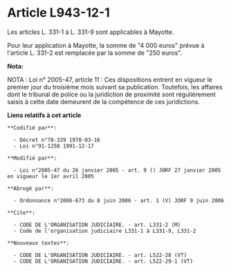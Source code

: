 # Article L943-12-1

Les articles L. 331-1 à L. 331-9 sont applicables à Mayotte.

Pour leur application à Mayotte, la somme de "4 000 euros" prévue à l'article L. 331-2 est remplacée par la somme de "250
euros".

**Nota:**

NOTA : Loi n° 2005-47, article 11 : Ces dispositions entrent en vigueur le premier jour du troisième mois suivant sa
publication. Toutefois, les affaires dont le tribunal de police ou la juridiction de proximité sont régulièrement saisis à
cette date demeurent de la compétence de ces juridictions.

**Liens relatifs à cet article**

	**Codifié par**:

	  - Décret n°78-329 1978-03-16
	  - Loi n°91-1258 1991-12-17

	**Modifié par**:

	  - Loi n°2005-47 du 26 janvier 2005 - art. 9 () JORF 27 janvier 2005 en vigueur le 1er avril 2005

	**Abrogé par**:

	  - Ordonnance n°2006-673 du 8 juin 2006 - art. 1 (V) JORF 9 juin 2006

	**Cite**:

	  - CODE DE L'ORGANISATION JUDICIAIRE. - art. L331-2 (M)
	  - Code de l'organisation judiciaire L331-1 à L331-9, L331-2

	**Nouveaux textes**:

	  - CODE DE L'ORGANISATION JUDICIAIRE. - art. L522-28 (VT)
	  - CODE DE L'ORGANISATION JUDICIAIRE. - art. L522-29-1 (VT)
